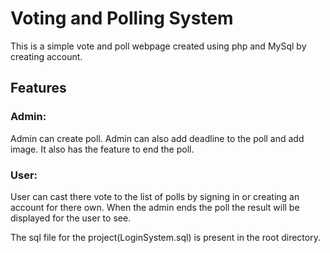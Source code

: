 <h1>Voting and Polling System</h1>

This is a simple vote and poll webpage created using php and MySql by creating account.

<h2>Features</h2>
<h3>Admin:</h3>
Admin can create poll. Admin can also add deadline to the poll and add image. It also has the feature to end the poll.

<h3>User:</h3>
User can cast there vote to the list of polls by signing in or creating an account for there own. When the admin ends the poll the result will be displayed for the user to see.

The sql file for the project(LoginSystem.sql) is present in the root directory.















